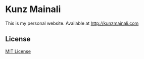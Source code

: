 Kunz Mainali
================

This is my personal website. Available at http://kunzmainali.com

## License
[MIT License](LICENSE)
